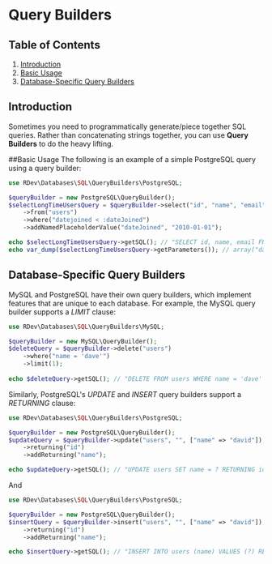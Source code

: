 # Query Builders

## Table of Contents
1. [Introduction](#introduction)
2. [Basic Usage](#basic-usage)
3. [Database-Specific Query Builders](#database-specific-query-builders)

## Introduction
Sometimes you need to programmatically generate/piece together SQL queries.  Rather than concatenating strings together, you can use **Query Builders** to do the heavy lifting.  

##Basic Usage
The following is an example of a simple PostgreSQL query using a query builder:

```php
use RDev\Databases\SQL\QueryBuilders\PostgreSQL;

$queryBuilder = new PostgreSQL\QueryBuilder();
$selectLongTimeUsersQuery = $queryBuilder->select("id", "name", "email")
    ->from("users")
    ->where("datejoined < :dateJoined")
    ->addNamedPlaceholderValue("dateJoined", "2010-01-01");

echo $selectLongTimeUsersQuery->getSQL(); // "SELECT id, name, email FROM users WHERE datejoined < :dateJoined"
echo var_dump($selectLongTimeUsersQuery->getParameters()); // array("dateJoined" => "2010-01-01")
```

## Database-Specific Query Builders
MySQL and PostgreSQL have their own query builders, which implement features that are unique to each database.  For example, the MySQL query builder supports a *LIMIT* clause:
```php
use RDev\Databases\SQL\QueryBuilders\MySQL;

$queryBuilder = new MySQL\QueryBuilder();
$deleteQuery = $queryBuilder->delete("users")
    ->where("name = 'dave'")
    ->limit(1);
    
echo $deleteQuery->getSQL(); // "DELETE FROM users WHERE name = 'dave' LIMIT 1"
```

Similarly, PostgreSQL's *UPDATE* and *INSERT* query builders support a *RETURNING* clause:
```php
use RDev\Databases\SQL\QueryBuilders\PostgreSQL;

$queryBuilder = new PostgreSQL\QueryBuilder();
$updateQuery = $queryBuilder->update("users", "", ["name" => "david"]);
    ->returning("id")
    ->addReturning("name");

echo $updateQuery->getSQL(); // "UPDATE users SET name = ? RETURNING id, name"
```
And
```php
use RDev\Databases\SQL\QueryBuilders\PostgreSQL;

$queryBuilder = new PostgreSQL\QueryBuilder();
$insertQuery = $queryBuilder->insert("users", "", ["name" => "david"]);
    ->returning("id")
    ->addReturning("name");

echo $insertQuery->getSQL(); // "INSERT INTO users (name) VALUES (?) RETURNING id, name"
```